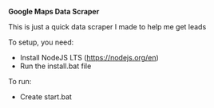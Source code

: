 **Google Maps Data Scraper**

This is just a quick data scraper I made to help me get leads

To setup, you need:
- Install NodeJS LTS (https://nodejs.org/en)
- Run the install.bat file

To run:
- Create start.bat

